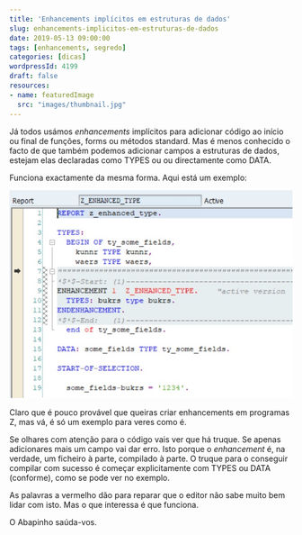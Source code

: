```yaml
---
title: 'Enhancements implícitos em estruturas de dados'
slug: enhancements-implicitos-em-estruturas-de-dados
date: 2019-05-13 09:00:00
tags: [enhancements, segredo]
categories: [dicas]
wordpressId: 4199
draft: false
resources:
- name: featuredImage
  src: "images/thumbnail.jpg"
---
```

Já todos usámos _enhancements_ implícitos para adicionar código ao início ou final de funções, forms ou métodos standard. Mas é menos conhecido o facto de que também podemos adicionar campos a estruturas de dados, estejam elas declaradas como TYPES ou ou directamente como DATA.

<!--more-->

Funciona exactamente da mesma forma. Aqui está um exemplo:

[![Enhancement implícito em estrutura de dados][1]][1]

Claro que é pouco provável que queiras criar enhancements em programas Z, mas vá, é só um exemplo para veres como é.

Se olhares com atenção para o código vais ver que há truque. Se apenas adicionares mais um campo vai dar erro. Isto porque o _enhancement_ é, na verdade, um ficheiro à parte, compilado à parte. O truque para o conseguir compilar com sucesso é começar explicitamente com TYPES ou DATA (conforme), como se pode ver no exemplo.

As palavras a vermelho dão para reparar que o editor não sabe muito bem lidar com isto. Mas o que interessa é que funciona.

O Abapinho saúda-vos.

   [1]: images/implicit_enhancement_type.jpg
